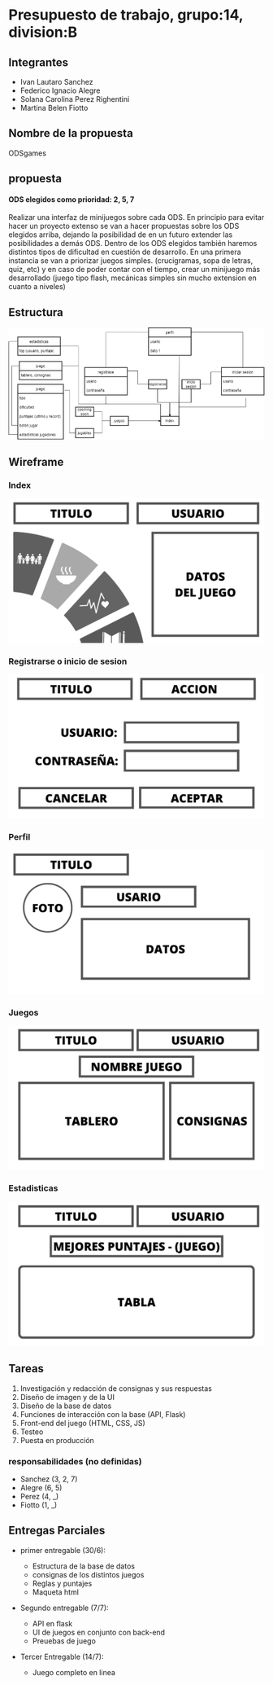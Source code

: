 # Presupuesto de trabajo, grupo:14, division:B 

## Integrantes
- Ivan Lautaro Sanchez
- Federico Ignacio Alegre
- Solana Carolina Perez Righentini
- Martina Belen Fiotto

## Nombre de la propuesta
ODSgames

## propuesta
#### ODS elegidos como prioridad: 2, 5, 7
Realizar una interfaz de minijuegos sobre cada ODS. En principio para evitar hacer un proyecto extenso se van a hacer propuestas sobre los ODS elegidos arriba, dejando la posibilidad de en un futuro extender las posibilidades a demás ODS.
Dentro de los ODS elegidos también haremos distintos tipos de dificultad en cuestión de desarrollo. En una primera instancia se van a priorizar juegos simples. (crucigramas, sopa de letras, quiz, etc) y en caso de poder contar con el tiempo, crear un minijuego más desarrollado (juego tipo flash, mecánicas simples sin mucho extension en cuanto a niveles)

## Estructura
![estrucuta](estructura_sitio.png)

## Wireframe
### Index
![](wireframe_1.png)
### Registrarse o inicio de sesion
![](wireframe_2.png)
### Perfil
![](wireframe_3.png)
### Juegos
![](wireframe_4.png)
### Estadisticas
![](wireframe_5.png)

## Tareas
1. Investigación y redacción de consignas y sus respuestas
2. Diseño de imagen y de la UI
3. Diseño de la base de datos 
4. Funciones de interacción con la base (API, Flask) 
5. Front-end del juego (HTML, CSS, JS)
6. Testeo 
7. Puesta en producción

### responsabilidades (no definidas)
- Sanchez (3, 2, 7)
- Alegre (6, 5)
- Perez (4, _)
- Fiotto (1, _)

## Entregas Parciales
- primer entregable (30/6):
  - Estructura de la base de datos
  - consignas de los distintos juegos
  - Reglas y puntajes
  - Maqueta html

- Segundo entregable (7/7):
  - API en flask
  - UI de juegos en conjunto con back-end
  - Preuebas de juego

- Tercer Entregable (14/7):
  - Juego completo en linea



